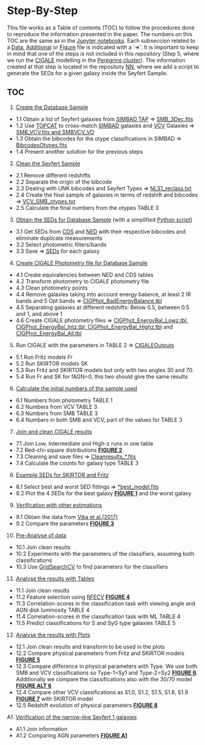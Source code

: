 # Step-By-Step

This file works as a Table of contents (TOC) to follow the procedures done to reproduce the information presented in the paper. The numbers on this TOC are the same as in the [Jupyter notebooks](../Notebooks). Each subseccion related to a [Data](../Data), [Additional](../Additionals) or [Figure](../Figures) file is indicated with a '=>'. It is important to keep in mind that one of the steps is not included in this repository (Step 5, where we run the [CIGALE](https://cigale.lam.fr/) modelling in the [Peregrine cluster](https://www.rug.nl/society-business/centre-for-information-technology/research/services/hpc/facilities/peregrine-hpc-cluster?lang=en)). The information created at that step is located in the repositoty [NN](??), where we add a script to generate the SEDs for a given galaxy inside the Seyfert Sample. 

## TOC
1) [Create the Database Sample](../Notebooks/1_Obtain_Seyfert_Samples.ipynb)
* 1.1 Obtain a list of Seyfert galaxies from [SIMBAD TAP](https://simbad.u-strasbg.fr/simbad/sim-tap) => [SMB_3Dec.fits](../Data/Raw)
* 1.2 Use [TOPCAT](http://www.star.bris.ac.uk/~mbt/topcat/) to cross-match [SIMBAD](http://simbad.u-strasbg.fr/simbad/) galaxies and [VCV](https://ui.adsabs.harvard.edu/abs/2010A%26A...518A..10V/abstract) Galaxies => [SMB_VCV.fits and SMBVCV_VO](../Data/Raw)
* 1.3 Obtain the bibcodes for the otype classifications in SIMBAD => [BibcodesOtypes.fits](../Data/Raw)
* 1.4 Present another solution for the previous steps
2) [Clean the Seyfert Sample](../Notebooks/2_Clean_Sample.ipynb)
* 2.1 Remove different redshifts
* 2.2 Separate the origin of the bibcode
* 2.3 Dealing with UNK bibcodes and Seyfert Types => [NLS1_reclass.txt](../Data/Complementary)
* 2.4 Create the final sample of galaxies in terms of redshift and bibcodes => [VCV_SMB_otypes.txt](../Data/Final)
* 2.5 Calculate the final numbers from the otypes TABLE 3
3) [Obtain the SEDs for Database Sample](../Notebooks/3_Obtain_SEDs.ipynb) (with a simplified [Python script](/Additionals/3_Obtain_SEDs.py))
* 3.1 Get SEDs from [CDS](https://cds.u-strasbg.fr/) and [NED](https://ned.ipac.caltech.edu/) with their respective bibcodes and eliminate duplicate measurements 
* 3.2 Select photometric filters/bands
* 3.3 Save => [SEDs](../Data/Interim) for each galaxy
4) [Create CIGALE Photometry file for Database Sample](../Notebooks/4_Create_CIGALEPhot.ipynb)
* 4.1 Create equivalencies between NED and CDS tables
* 4.2 Transform photometry to CIGALE photometry file
* 4.3 Clean photometry points
* 4.4 Remove galaxies taking into account energy balance, at least 2 IR bands and 5 Opt bands => [CIGPhot_BadEnergyBalance.tbl](../Data/Complementary)
* 4.5 Separating galaxies at different redshifts: Below 0.5, between 0.5 and 1, and above 1
* 4.6 Create CIGALE photometry files => [CIGPhot_EnergyBal_Lowz.tbl, CIGPhot_EnergyBal_Intz.tbl, CIGPhot_EnergyBal_Highz.tbl](../Data/Interim) and [CIGPhot_EnergyBal_All.tbl](../Data/Final)
5) Run CIGALE with the parameters in TABLE 2 => [CIGALEOutputs](../Data/Interim/CIGALEOutputs)
* 5.1 Run Fritz models Fr
* 5.2 Run SKIRTOR models SK
* 5.3 Run Fritz and SKIRTOR models but only with two angles 30 and 70.
* 5.4 Run Fr and SK for fAGN=0, this two should give the same results
6) [Calculate the initial numbers of the sample used](../Notebooks/6_Initial_Numbers.ipynb)
* 6.1 Numbers from photometry TABLE 1
* 6.2 Numbers from VCV TABLE 3 
* 6.3 Numbers from SMB TABLE 3 
* 6.4 Numbers in both SMB and VCV, part of the values for TABLE 3 
7) [Join and clean CIGALE results](../Notebooks/7_Clean_CIGALE_results.ipynb)
* 7.1 Join Low, Intermediate and High-z runs in one table
* 7.2 Red-chi-square distributions [**FIGURE 2**](../Figures/F2.pdf)
* 7.3 Cleaning and save files => [Cleanresults_*.fits](../Data/Final/CIGALEOutputs)
* 7.4 Calculate the counts for galaxy type TABLE 3 
8) [Example SEDs for SKIRTOR and Fritz](../Notebooks/8_SED_Plots.ipynb)
* 8.1 Select best and worst SED fittings => [*best_model.fits](../Data/Complementary/ExampleSEDs)
* 8.2 Plot the 4 SEDs for the best galaxy [**FIGURE 1**](../Figures/F1.pdf) and the worst galaxy   
9) [Verification with other estimations](../Notebooks/9_Verification_Estimations.ipynb)
* 9.1 Obtain the data from [Vika et al.(2017)](https://ui.adsabs.harvard.edu/abs/2017A%26A...597A..51V/abstract) 
* 9.2 Compare the parameters [**FIGURE 3**](../Figures/F3.pdf)
10) [Pre-Analyse of data](../Notebooks/10_PreAnalysis.ipynb)
* 10.1 Join clean results
* 10.2 Experiments with the parameters of the classifiers, assuming both classifications
* 10.3 Use [GridSearchCV](https://scikit-learn.org/stable/modules/generated/sklearn.model_selection.GridSearchCV.html) to find parameters for the classifiers   
11) [Analyse the results with Tables](../Notebooks/11_Analysis_Tables.ipynb)
* 11.1 Join clean results
* 11.2 Feature selection using [RFECV](https://scikit-learn.org/stable/modules/generated/sklearn.feature_selection.RFECV.html) [**FIGURE 4**](../Figures/F4.pdf)
* 11.3 Correlation-scores in the classification task with viewing angle and AGN disk luminosity TABLE 4
* 11.4 Correlation-scores in the classification task with ML TABLE 4
* 11.5 Predict classifications for S and SyG type galaxies TABLE 5          
12) [Analyse the results with Plots](../Notebooks/12_Analysis_Plots.ipynb)
* 12.1 Join clean results and transform to be used in the plots
* 12.2 Compare physical parameters from Fritz and SKIRTOR models [**FIGURE 5**](../Figures/F5.pdf)
* 12.3 Compare difference in physical parameters with Type. We use both SMB and VCV classifications so Type-1=Sy1 and Type-2=Sy2 [**FIGURE 6**](../Figures/F6.pdf). Additionally we compare the classifications also with the 30/70 model [**FIGURE ALT 6**](../Figures/F6_Alt.pdf)
* 12.4 Compare other VCV classifications as S1.0, S1.2, S1.5, S1.8, S1.9 [**FIGURE 7**](../Figures/F7.pdf) with SKIRTOR model
* 12.5 Redshift evolution of physical parameters [**FIGURE 8**](../Figures/F8.pdf)
  
A1. [Verification of the narrow-line Seyfert 1 galaxies](../Notebooks/A1_NarrowLineS1.ipynb)
* A1.1 Join information
* A1.2 Comparing AGN parameters [**FIGURE A1**](../Figures/A1.pdf)